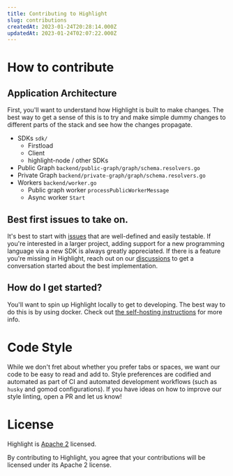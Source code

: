 ```yaml
---
title: Contributing to Highlight
slug: contributions
createdAt: 2023-01-24T20:28:14.000Z
updatedAt: 2023-01-24T02:07:22.000Z
---
```


# How to contribute

## Application Architecture

First, you'll want to understand how Highlight is built to make changes. The best way to get a sense of this is to try and make simple dummy changes to different parts of the stack and see how the changes propagate.

-   SDKs `sdk/`
    -   Firstload
    -   Client
    -   highlight-node / other SDKs
-   Public Graph `backend/public-graph/graph/schema.resolvers.go`
-   Private Graph `backend/private-graph/graph/schema.resolvers.go`
-   Workers `backend/worker.go`
    -   Public graph worker `processPublicWorkerMessage`
    -   Async worker `Start`

## Best first issues to take on.

It's best to start with [issues](https://github.com/highlight/highlight/issues) that are well-defined and easily testable. If you're interested in a larger project, adding support for a new programming language via a new SDK is always greatly appreciated. If there is a feature you're missing in Highlight, reach out on our [discussions](https://github.com/highlight/highlight/discussions) to get a conversation started about the best implementation.

## How do I get started?

You'll want to spin up Highlight locally to get to developing. The best way to do this is by using docker. Check out [the self-hosting instructions](/company/open-source/self-host-hobby) for more info.

# Code Style

While we don't fret about whether you prefer tabs or spaces, we want our code to be easy to read and add to. Style preferences are codified and automated as part of CI and automated development workflows (such as `husky` and gomod configurations). If you have ideas on how to improve our style linting, open a PR and let us know!

# License

Highlight is [Apache 2](https://github.com/highlight/highlight/blob/main/LICENSE) licensed.

By contributing to Highlight, you agree that your contributions will be licensed under its Apache 2 license.
